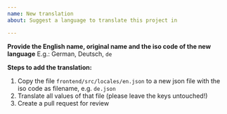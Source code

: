 ```yaml
---
name: New translation
about: Suggest a language to translate this project in

---
```


**Provide the English name, original name and the iso code of the new language**
E.g.: German, Deutsch, `de`

**Steps to add the translation:**

1. Copy the file `frontend/src/locales/en.json` to a new json file with the iso code as filename, e.g. `de.json`
2. Translate all values of that file (please leave the keys untouched!)
3. Create a pull request for review
